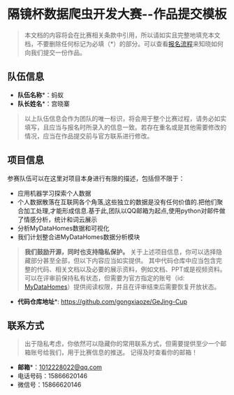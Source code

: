# 隔镜杯数据爬虫开发大赛--作品提交模板

> 本文档的内容将会在比赛相关条款中引用，所以请如实且完整地填充本文档，不要删除任何标记为必填（*）的部分。可以查看[报名流程](../README.md)来知晓如何向我们提交一份作品。

## 队伍信息

* **队伍名称***：蚂蚁
* **队长姓名***：宫晓寨

> 以上队伍信息会作为团队的唯一标识，将会用于整个比赛过程，请务必如实填写，且应当与报名时所录入的信息一致。若存在重名或是其他需要修改的情况，应当在作品提交前与官方联系进行修改。


## 项目信息

参赛队伍可以在这里对项目本身进行有限的描述，包括但不限于： 
 * 应用机器学习探索个人数据
 * 个人数据散落在互联网各个角落,这些独立的数据是没有任何价值的.把他们聚合加工处理,才能形成信息.基于此,团队以QQ邮箱为起点,使用python对邮件做了情感分析，统计和词云展示
 * 分析MyDataHomes数据和可视化
 * 我们计划整合进MyDataHomes数据分析模块


> **我们鼓励开源，同时也支持隐私保护。**
> 关于上述项目信息，你可以选择隐藏部分甚至全部，但以下内容应当如实提供。
> 其中代码仓库中应当包含完整的代码、相关文档以及必要的展示资料，例如文档、PPT或是视频资料。
> 可以在评审前保持私有状态，但需要为官方指定的账号（id: [MyDataHomes](https://github.com/MyDataHomes)）提供阅读权限，并且在评审结束后需要恢复开放状态。

* **代码仓库地址***: https://github.com/gongxiaoze/GeJing-Cup



## 联系方式
> 出于隐私考虑，你依然可以隐藏你的常用联系方式，但需要提供至少一个邮箱账号给我们，用于比赛信息的推送。
> 记得及时查看你的邮箱！

* **邮箱***：1012228022@qq.com
* 电话号码：15866620146
* 微信号：15866620146
